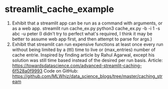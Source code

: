 # streamlit_cache_example

1. Exhibit that a streamlit app can be run as a command with arguments, or as a web app.
    streamlit run cache_ex.py
    python3 cache_ex.py -b -i 1 -s abc -u peter (I didn't try to perfect what's required, I think it may be better to assume web app first, and then attempt to parse for args.)
2. Exhibit that streamlit can run expensive functions at least once every run without being limited by a (ttl) time to live or (max_entries) number of cache entrie.
    Inspired by finding article by Rahul Agarwal, except his solution was still time based instead of the desired per run basis.
    Article:
    https://towardsdatascience.com/advanced-streamlit-caching-6f528a0f9993
    Code on GitHub:
    https://github.com/MLWhiz/data_science_blogs/tree/master/caching_stream